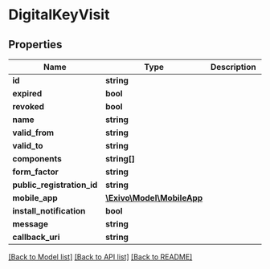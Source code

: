 # DigitalKeyVisit

## Properties
Name | Type | Description | Notes
------------ | ------------- | ------------- | -------------
**id** | **string** |  | [optional] 
**expired** | **bool** |  | [optional] 
**revoked** | **bool** |  | [optional] 
**name** | **string** |  | [optional] 
**valid_from** | **string** |  | [optional] 
**valid_to** | **string** |  | [optional] 
**components** | **string[]** |  | [optional] 
**form_factor** | **string** |  | [optional] 
**public_registration_id** | **string** |  | [optional] 
**mobile_app** | [**\Exivo\Model\MobileApp**](MobileApp.md) |  | [optional] 
**install_notification** | **bool** |  | [optional] 
**message** | **string** |  | [optional] 
**callback_uri** | **string** |  | [optional] 

[[Back to Model list]](../README.md#documentation-for-models) [[Back to API list]](../README.md#documentation-for-api-endpoints) [[Back to README]](../README.md)


